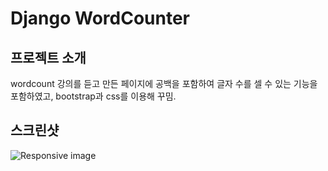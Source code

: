 #  Django WordCounter

## 프로젝트 소개

wordcount 강의를 듣고 만든 페이지에 공백을 포함하여 글자 수를 셀 수 있는 기능을 포함하였고, bootstrap과 css를 이용해 꾸밈.

## 스크린샷

![Responsive image](https://cdn-class.likelion.org/media/submissions/jZ1V3ymcnQvPiQ.png)
